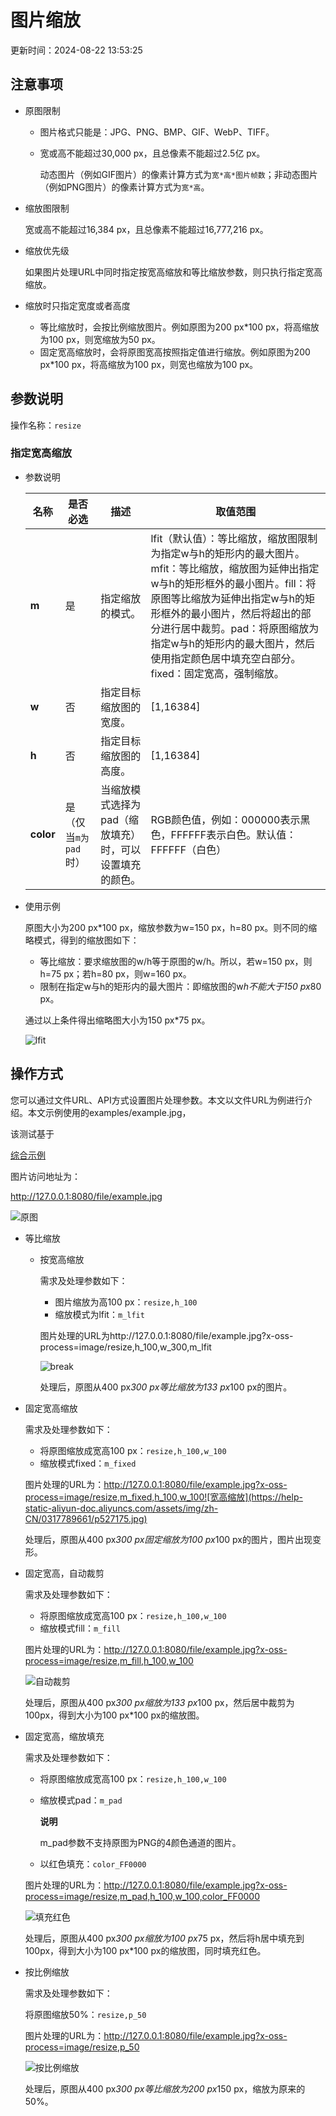# 图片缩放

更新时间：2024-08-22 13:53:25

## 注意事项

- 原图限制

  - 图片格式只能是：JPG、PNG、BMP、GIF、WebP、TIFF。

  - 宽或高不能超过30,000 px，且总像素不能超过2.5亿 px。

    动态图片（例如GIF图片）的像素计算方式为`宽*高*图片帧数`；非动态图片（例如PNG图片）的像素计算方式为`宽*高`。

- 缩放图限制

  宽或高不能超过16,384 px，且总像素不能超过16,777,216 px。

- 缩放优先级

  如果图片处理URL中同时指定按宽高缩放和等比缩放参数，则只执行指定宽高缩放。

- 缩放时只指定宽度或者高度

  - 等比缩放时，会按比例缩放图片。例如原图为200 px*100 px，将高缩放为100 px，则宽缩放为50 px。
  - 固定宽高缩放时，会将原图宽高按照指定值进行缩放。例如原图为200 px*100 px，将高缩放为100 px，则宽也缩放为100 px。

## 参数说明

操作名称：`resize`

### 指定宽高缩放

- 参数说明

  | **名称**  | **是否必选**         | **描述**                                                | **取值范围**                                                 |
  | --------- | -------------------- | ------------------------------------------------------- | ------------------------------------------------------------ |
  | **m**     | 是                   | 指定缩放的模式。                                        | lfit（默认值）：等比缩放，缩放图限制为指定w与h的矩形内的最大图片。mfit：等比缩放，缩放图为延伸出指定w与h的矩形框外的最小图片。fill：将原图等比缩放为延伸出指定w与h的矩形框外的最小图片，然后将超出的部分进行居中裁剪。pad：将原图缩放为指定w与h的矩形内的最大图片，然后使用指定颜色居中填充空白部分。fixed：固定宽高，强制缩放。 |
  | **w**     | 否                   | 指定目标缩放图的宽度。                                  | [1,16384]                                                    |
  | **h**     | 否                   | 指定目标缩放图的高度。                                  | [1,16384]                                                    |
  | **color** | 是（仅当`m为pad`时） | 当缩放模式选择为pad（缩放填充）时，可以设置填充的颜色。 | RGB颜色值，例如：000000表示黑色，FFFFFF表示白色。默认值：FFFFFF（白色） |

- 使用示例

  原图大小为200 px*100 px，缩放参数为w=150 px，h=80 px。则不同的缩略模式，得到的缩放图如下：

  - 等比缩放：要求缩放图的w/h等于原图的w/h。所以，若w=150 px，则h=75 px；若h=80 px，则w=160 px。
  - 限制在指定w与h的矩形内的最大图片：即缩放图的w*h不能大于150 px*80 px。

  通过以上条件得出缩略图大小为150 px*75 px。

  ![lfit](https://help-static-aliyun-doc.aliyuncs.com/assets/img/zh-CN/4822359951/p137017.png)

## **操作方式**

您可以通过文件URL、API方式设置图片处理参数。本文以文件URL为例进行介绍。本文示例使用的examples/example.jpg，

该测试基于 

[综合示例](../README.md#comprehensive)

图片访问地址为：

http://127.0.0.1:8080/file/example.jpg

![原图](https://help-static-aliyun-doc.aliyuncs.com/assets/img/zh-CN/0317789661/p527167.jpg)

- 等比缩放

  - 按宽高缩放

    需求及处理参数如下：

    - 图片缩放为高100 px：`resize,h_100`
    - 缩放模式为lfit：`m_lfit`

    图片处理的URL为http://127.0.0.1:8080/file/example.jpg?x-oss-process=image/resize,h_100,w_300,m_lfit

    ![break](https://help-static-aliyun-doc.aliyuncs.com/assets/img/zh-CN/0317789661/p527171.jpg)

    处理后，原图从400 px*300 px等比缩放为133 px*100 px的图片。

- 固定宽高缩放

  需求及处理参数如下：

  - 将原图缩放成宽高100 px：`resize,h_100,w_100`
  - 缩放模式fixed：`m_fixed`

  图片处理的URL为：http://127.0.0.1:8080/file/example.jpg?x-oss-process=image/resize,m_fixed,h_100,w_100![宽高缩放](https://help-static-aliyun-doc.aliyuncs.com/assets/img/zh-CN/0317789661/p527175.jpg)

  处理后，原图从400 px*300 px固定缩放为100 px*100 px的图片，图片出现变形。

- 固定宽高，自动裁剪

  需求及处理参数如下：

  - 将原图缩放成宽高100 px：`resize,h_100,w_100`
  - 缩放模式fill：`m_fill`

  图片处理的URL为：http://127.0.0.1:8080/file/example.jpg?x-oss-process=image/resize,m_fill,h_100,w_100

  ![自动裁剪](https://help-static-aliyun-doc.aliyuncs.com/assets/img/zh-CN/0317789661/p527179.jpg)

  处理后，原图从400 px*300 px缩放为133 px*100 px，然后居中裁剪为100px，得到大小为100 px*100 px的缩放图。

- 固定宽高，缩放填充

  需求及处理参数如下：

  - 将原图缩放成宽高100 px：`resize,h_100,w_100`

  - 缩放模式pad：`m_pad`

    **说明**

    m_pad参数不支持原图为PNG的4颜色通道的图片。

  - 以红色填充：`color_FF0000`

  图片处理的URL为：http://127.0.0.1:8080/file/example.jpg?x-oss-process=image/resize,m_pad,h_100,w_100,color_FF0000

  ![填充红色](https://help-static-aliyun-doc.aliyuncs.com/assets/img/zh-CN/0317789661/p527183.jpg)

  处理后，原图从400 px*300 px缩放为100 px*75 px，然后将h居中填充到100px，得到大小为100 px*100 px的缩放图，同时填充红色。

- 按比例缩放

  需求及处理参数如下：

  将原图缩放50%：`resize,p_50`

  图片处理的URL为：http://127.0.0.1:8080/file/example.jpg?x-oss-process=image/resize,p_50

  ![按比例缩放](https://help-static-aliyun-doc.aliyuncs.com/assets/img/zh-CN/0317789661/p527188.jpg)

  处理后，原图从400 px*300 px等比缩放为200 px*150 px，缩放为原来的50%。